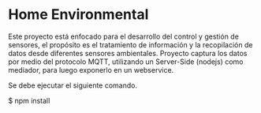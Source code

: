 # Home Environmental
Este proyecto está enfocado para el desarrollo del control y gestión de sensores, el propósito es el tratamiento de información y la recopilación de datos desde diferentes sensores ambientales.
Proyecto captura los datos por medio del protocolo MQTT, utilizando un Server-Side (nodejs) como mediador, para luego exponerlo en un webservice. 

Se debe ejecutar  el siguiente comando.

$ npm install
